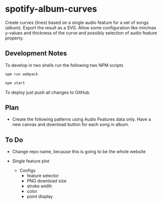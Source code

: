 # spotify-album-curves

Create curves (lines) based on a single audio feature for a set of songs (album). Export the result as a SVG. Allow some configuration like min/max y-values and thickness of the curve and possibly selection of audio feature property.

## Development Notes

To develop in two shells run the following two NPM scripts

```sh
npm run webpack
```

```sh
npm start
```

To deploy just push all changes to GitHub.

## Plan

- Create the following patterns using Audio Features data only. Have a new canvas and download button for each song in album.

## To Do

- Change repo name, because this is going to be the whole website

- Single feature plot
  - Configs
    - feature selector
    - PNG download size
    - stroke width
    - color
    - point display
